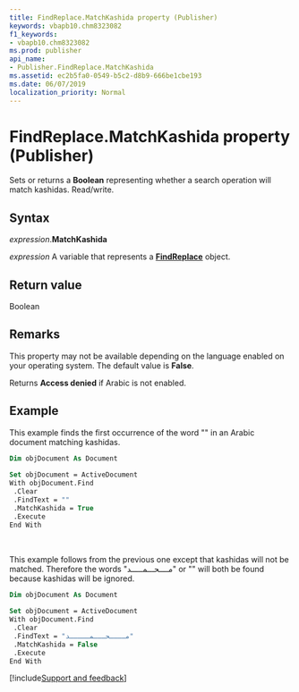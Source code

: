 ```yaml
---
title: FindReplace.MatchKashida property (Publisher)
keywords: vbapb10.chm8323082
f1_keywords:
- vbapb10.chm8323082
ms.prod: publisher
api_name:
- Publisher.FindReplace.MatchKashida
ms.assetid: ec2b5fa0-0549-b5c2-d8b9-666be1cbe193
ms.date: 06/07/2019
localization_priority: Normal
---
```



# FindReplace.MatchKashida property (Publisher)

Sets or returns a **Boolean** representing whether a search operation will match kashidas. Read/write.


## Syntax

_expression_.**MatchKashida**

_expression_ A variable that represents a **[FindReplace](Publisher.FindReplace.md)** object.


## Return value

Boolean


## Remarks

This property may not be available depending on the language enabled on your operating system. The default value is **False**.

Returns **Access denied** if Arabic is not enabled.


## Example

This example finds the first occurrence of the word "" in an Arabic document matching kashidas.

```vb
Dim objDocument As Document 
 
Set objDocument = ActiveDocument 
With objDocument.Find 
 .Clear 
 .FindText = "" 
 .MatchKashida = True 
 .Execute 
End With 

```

<br/>

This example follows from the previous one except that kashidas will not be matched. Therefore the words "مــــحـــمـــــد" or "" will both be found because kashidas will be ignored.

```vb
Dim objDocument As Document 
 
Set objDocument = ActiveDocument 
With objDocument.Find 
 .Clear 
 .FindText = "مــــحـــمـــــد" 
 .MatchKashida = False 
 .Execute 
End With 

```

[!include[Support and feedback](~/includes/feedback-boilerplate.md)]